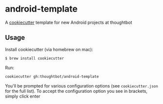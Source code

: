 # android-template
A [cookiecutter](https://github.com/audreyr/cookiecutter) template for 
new Android projects at thoughtbot

## Usage

Install cookiecutter (via homebrew on mac):

```bash
$ brew install cookiecutter
```

Run:
```bash
cookiecutter gh:thoughtbot/android-template
```

You'll be prompted for various configuration options (see `cookiecutter.json`
for the full list). To accept the configuration option you see in brackets,
simply click enter
